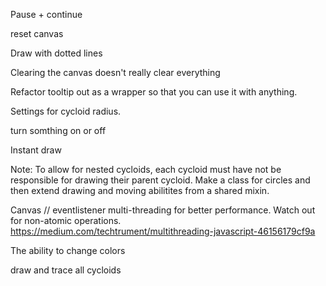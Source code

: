 Pause + continue

reset canvas

Draw with dotted lines

Clearing the canvas doesn't really clear everything

Refactor tooltip out as a wrapper so that you can use it with anything.

Settings for cycloid radius.

turn somthing on or off

Instant draw

Note: To allow for nested cycloids, each cycloid must have not be responsible for drawing their parent cycloid. Make a class for circles and then extend drawing and moving abilitites from a shared mixin.

Canvas // eventlistener multi-threading for better performance. Watch out for non-atomic operations.
https://medium.com/techtrument/multithreading-javascript-46156179cf9a

The ability to change colors

draw and trace all cycloids
